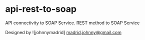 # api-rest-to-soap
API connectivity to SOAP Service. REST method to SOAP Service

Designed by ![johnnymadrid] madrid.johnny@gmail.com
